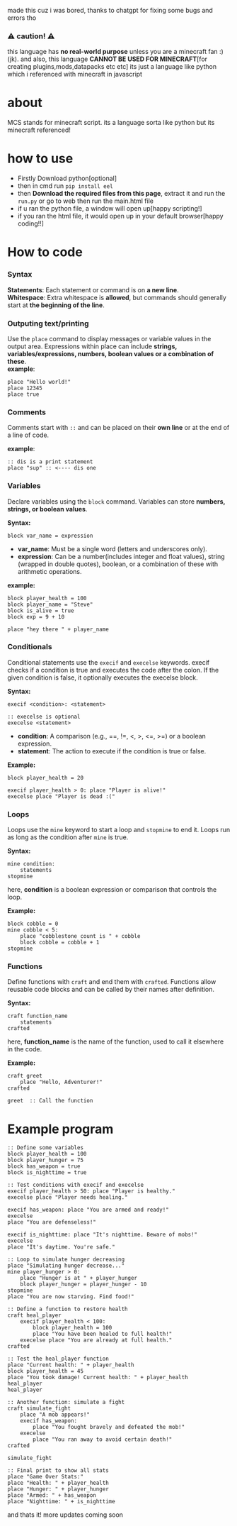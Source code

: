 made this cuz i was bored, thanks to chatgpt for fixing some bugs and errors tho

### ⚠️ caution! ⚠️
this language has **no real-world purpose** unless you are a minecraft fan :) (jk).
and also, this language **CANNOT BE USED FOR MINECRAFT**[for creating plugins,mods,datapacks etc etc] its just a language like python which i referenced with minecraft in javascript

# about
MCS stands for minecraft script. its a language sorta like python but its minecraft referenced!

# how to use

- Firstly Download python[optional]
- then in cmd run `pip install eel`
- then **Download the required files from this page**, extract it and run the `run.py` or go to web then run the main.html file
- if u ran the python file, a window will open up[happy scripting!]
- if you ran the html file, it would open up in your default browser[happy coding!!] 

# How to code

### Syntax

**Statements**: Each statement or command is on **a new line**. <br>
**Whitespace**: Extra whitespace is **allowed**, but commands should generally start at **the beginning of the line**.

### Outputing text/printing

Use the `place` command to display messages or variable values in the output area. Expressions within place can include **strings, variables/expressions, numbers, boolean values or a combination of these**.
<br>
**example**:
```
place "Hello world!" 
place 12345
place true
```


### Comments

Comments start with `::` and can be placed on their **own line** or at the end of a line of code.

**example**:
```
:: dis is a print statement
place "sup" :: <---- dis one
```

### Variables

Declare variables using the `block` command. Variables can store **numbers, strings, or boolean values**.

**Syntax:**
```
block var_name = expression
```
- **var_name**: Must be a single word (letters and underscores only).
- **expression**: Can be a number(includes integer and float values), string (wrapped in double quotes), boolean, or a combination of these with arithmetic operations.

**example:**
```
block player_health = 100
block player_name = "Steve"
block is_alive = true
block exp = 9 + 10

place "hey there " + player_name
```

### Conditionals

Conditional statements use the `execif`  and `execelse` keywords. execif checks if a condition is true and executes the code after the colon. If the given condition is false, it optionally executes the execelse block.

**Syntax:**

```
execif <condition>: <statement>

:: execelse is optional
execelse <statement>
```

- **condition**: A comparison (e.g., ==, !=, <, >, <=, >=) or a boolean expression.
- **statement**: The action to execute if the condition is true or false.

**Example:**

```
block player_health = 20

execif player_health > 0: place "Player is alive!"
execelse place "Player is dead :("
```

### Loops

Loops use the `mine` keyword to start a loop and `stopmine` to end it. Loops run as long as the condition after `mine` is true.

**Syntax:**

```
mine condition:
    statements
stopmine
```

here, **condition** is a boolean expression or comparison that controls the loop.

**Example:**

```
block cobble = 0
mine cobble < 5:
    place "cobblestone count is " + cobble
    block cobble = cobble + 1
stopmine
```

### Functions

Define functions with `craft` and end them with `crafted`. Functions allow reusable code blocks and can be called by their names after definition.

**Syntax:**

```
craft function_name
    statements
crafted
```

here, **function_name** is the name of the function, used to call it elsewhere in the code.

**Example:**

```
craft greet
    place "Hello, Adventurer!"
crafted

greet  :: Call the function
```

# Example program

```
:: Define some variables
block player_health = 100
block player_hunger = 75
block has_weapon = true
block is_nighttime = true

:: Test conditions with execif and execelse
execif player_health > 50: place "Player is healthy."
execelse place "Player needs healing."

execif has_weapon: place "You are armed and ready!"
execelse
place "You are defenseless!"

execif is_nighttime: place "It's nighttime. Beware of mobs!"
execelse
place "It's daytime. You're safe."

:: Loop to simulate hunger decreasing
place "Simulating hunger decrease..."
mine player_hunger > 0:
    place "Hunger is at " + player_hunger
    block player_hunger = player_hunger - 10
stopmine
place "You are now starving. Find food!"

:: Define a function to restore health
craft heal_player
    execif player_health < 100:
        block player_health = 100
        place "You have been healed to full health!"
    execelse place "You are already at full health."
crafted

:: Test the heal_player function
place "Current health: " + player_health
block player_health = 45
place "You took damage! Current health: " + player_health
heal_player
heal_player

:: Another function: simulate a fight
craft simulate_fight
    place "A mob appears!"
    execif has_weapon:
        place "You fought bravely and defeated the mob!"
    execelse
        place "You ran away to avoid certain death!"
crafted

simulate_fight

:: Final print to show all stats
place "Game Over Stats:"
place "Health: " + player_health
place "Hunger: " + player_hunger
place "Armed: " + has_weapon
place "Nighttime: " + is_nighttime
```
and thats it! more updates coming soon


